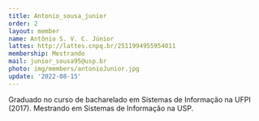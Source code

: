 ```yaml
---
title: Antonio_sousa_junior
order: 2
layout: member
name: Antônio S. V. C. Júnior
lattes: http://lattes.cnpq.br/2511994955954011
membership: Mestrando
mail: junior_sousa95@usp.br
photo: img/members/antonioJunior.jpg
update: '2022-08-15'
---
```


Graduado no curso de bacharelado em Sistemas de Informação na UFPI (2017). Mestrando em Sistemas de Informação na USP.